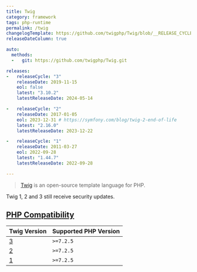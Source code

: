```yaml
---
title: Twig
category: framework
tags: php-runtime
permalink: /twig
changelogTemplate: https://github.com/twigphp/Twig/blob/__RELEASE_CYCLE__.x/CHANGELOG
releaseDateColumn: true

auto:
  methods:
  -   git: https://github.com/twigphp/Twig.git

releases:
-   releaseCycle: "3"
    releaseDate: 2019-11-15
    eol: false
    latest: "3.10.2"
    latestReleaseDate: 2024-05-14

-   releaseCycle: "2"
    releaseDate: 2017-01-05
    eol: 2023-12-31 # https://symfony.com/blog/twig-2-end-of-life
    latest: "2.16.0"
    latestReleaseDate: 2023-12-22

-   releaseCycle: "1"
    releaseDate: 2011-03-27
    eol: 2022-09-28
    latest: "1.44.7"
    latestReleaseDate: 2022-09-28

---
```


> [Twig](https://twig.symfony.com/) is an open-source template language for PHP.

Twig 1, 2 and 3 still receive security updates.

## [PHP Compatibility](https://packagist.org/packages/twig/twig)

| Twig Version                                          | Supported PHP Version |
|-------------------------------------------------------|-----------------------|
| [3](https://packagist.org/packages/twig/twig#3.x-dev) | `>=7.2.5`             |
| [2](https://packagist.org/packages/twig/twig#2.x-dev) | `>=7.2.5`             |
| [1](https://packagist.org/packages/twig/twig#1.x-dev) | `>=7.2.5`             |
